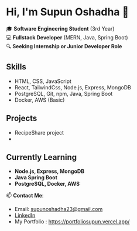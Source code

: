 # Hi, I'm Supun Oshadha 👋

🎓 **Software Engineering Student** (3rd Year)  
💻 **Fullstack Developer** (MERN, Java, Spring Boot)  
🔍 **Seeking Internship or Junior Developer Role**

## Skills
- HTML, CSS, JavaScript
- React, TailwindCss, Node.js, Express, MongoDB
- PostgreSQL, Git, npm, Java, Spring Boot
- Docker, AWS (Basic)

## Projects
- RecipeShare project
- 

## Currently Learning
- **Node.js, Express, MongoDB** 
- **Java Spring Boot**
- **PostgreSQL, Docker, AWS**

📫 **Contact Me**:  
- Email: supunoshadha23@gmail.com
- [LinkedIn](https://www.linkedin.com/in/supunoshadha?utm_source=share&utm_campaign=share_via&utm_content=profile&utm_medium=android_app  )
- My Portfolio : https://portfoliosupun.vercel.app/
